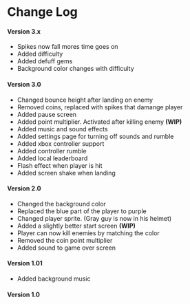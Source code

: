 # Change Log

#### Version 3.x
- Spikes now fall mores time goes on
- Added difficulty 
- Added defuff gems
- Background color changes with difficulty 

#### Version 3.0
- Changed bounce height after landing on enemy
- Removed coins, replaced with spikes that damange player
- Added pause screen
- Added point multiplier. Activated after killing enemy **(WIP)**
- Added music and sound effects
- Added settings page for turning off sounds and rumble
- Added xbox controller support
- Added controller rumble
- Added local leaderboard
- Flash effect when player is hit
- Added screen shake when landing 

#### Version 2.0
- Changed the background color
- Replaced the blue part of the player to purple
- Changed player sprite. (Gray guy is now in his helmet)
- Added a slightly better start screen **(WIP)**
- Player can now kill enemies by matching the color
- Removed the coin point multiplier
- Added sound to game over screen

#### Version 1.01
- Added background music

#### Version 1.0